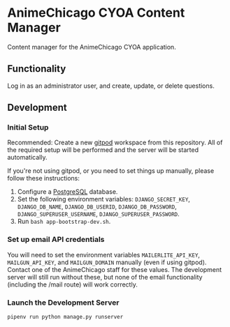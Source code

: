 # AnimeChicago CYOA Content Manager

Content manager for the AnimeChicago CYOA application.

## Functionality

Log in as an administrator user, and create, update, or delete questions.

## Development

### Initial Setup

Recommended: Create a new [gitpod](https://gitpod.io) workspace from this repository. All of the required setup will be performed and the server will be started automatically.

If you're not using gitpod, or you need to set things up manually, please follow these instructions:

1. Configure a [PostgreSQL](https://www.postgresql.org/) database.
1. Set the following environment variables: `DJANGO_SECRET_KEY`, `DJANGO_DB_NAME`, `DJANGO_DB_USERID`, `DJANGO_DB_PASSWORD`, `DJANGO_SUPERUSER_USERNAME`, `DJANGO_SUPERUSER_PASSWORD`.
1. Run `bash app-bootstrap-dev.sh`.

### Set up email API credentials

You will need to set the environment variables `MAILERLITE_API_KEY`, `MAILGUN_API_KEY`, and `MAILGUN_DOMAIN` manually (even if using gitpod). Contact one of the AnimeChicago staff for these values. The development server will still run without these, but none of the email functionality (including the /mail route) will work correctly.

### Launch the Development Server

`pipenv run python manage.py runserver`
